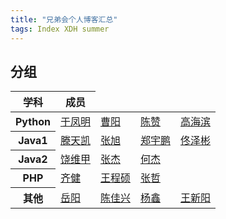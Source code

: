 ```yaml
---
title: "兄弟会个人博客汇总"
tags: Index XDH summer
---
```

## 分组

<table>
    <thead>
    <tr>
        <th>学科</th>
        <th>成员</th>
    </tr>
    </thead>
    <tr>
        <th>Python</th>
        <td><a href="https://victorfengming.gitee.io/">于凤明</a></td>
        <td><a href="https://caoyang7.github.io/">曹阳</a></td>
        <td><a href="https://llzanz.github.io/">陈赞</a></td>
        <td><a href="https://gaohaibin3000.github.io/">高海滨</a></td>
    </tr>
    <tr>
        <th>Java1</th>
        <td><a href="https://ttk1907.gitee.io/">滕天凯</a></td>
        <td><a href="https://nineberg.github.io/">张旭</a></td>
        <td><a href="https://www.zhengyupeng.top/">郑宇鹏</a></td>
        <td><a href="https://tongzebin.github.io/">佟泽彬</a></td>
    </tr>
    <tr>
        <th>Java2</th>
        <td><a href="https://raoweijiapng.github.io/">饶维甲</a></td>
        <td><a href="https://jiesangqaq.github.io/">张杰</a></td>
        <td><a href="https://hejie615.github.io/">何杰</a></td>
    </tr>
    <tr>
        <th>PHP</th>
        <td><a href="https://qijian160.github.io/">齐健</a></td>
        <td><a href="https://wangcs777.github.io//">王程硕</a></td>
        <td><a href="https://1061180002.github.io/">张哲</a></td>
    </tr>
    <tr>
        <th>其他</th>
        <td><a href="http://yuayang.top/">岳阳</a></td>
        <td><a href="https://xjx19970831.github.io/">陈佳兴</a></td>
        <td><a href="https://yangxin19970404.github.io/">杨鑫</a></td> 
        <td><a href="https://wxy20170906.github.io/">王新阳</a></td>
    </tr>
</table>

